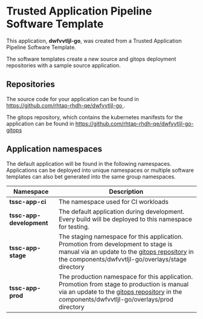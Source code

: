 # Trusted Application Pipeline Software Template

This application, **dwfvvtljl-go**, was created from a Trusted Application Pipeline Software Template.

The software templates create a new source and gitops deployment repositories with a sample source application. 

## Repositories

The source code for your application can be found in [https://github.com/rhtap-rhdh-qe/dwfvvtljl-go ](https://github.com/rhtap-rhdh-qe/dwfvvtljl-go ).
 
The gitops repository, which contains the kubernetes manifests for the application can be found in 
[https://github.com/rhtap-rhdh-qe/dwfvvtljl-go-gitops ](https://github.com/rhtap-rhdh-qe/dwfvvtljl-go-gitops ) 

## Application namespaces 

The default application will be found in the following namespaces. Applications can be deployed into unique namespaces or multiple software templates can also bet generated into the same group namespaces.  

|  Namespace   |  Description   |  
| -------- | -------- |
| **tssc-app-ci** | The namespace used for CI workloads |
| **tssc-app-development** | The default application during development. Every build will be deployed to this namespace for testing. |
| **tssc-app-stage** | The staging namespace for this application. Promotion from development to stage is manual via an update to the [gitops repository](https://github.com/rhtap-rhdh-qe/dwfvvtljl-go-gitops ) in the components/dwfvvtljl-go/overlays/stage directory |
| **tssc-app-prod** | The production namespace for this application. Promotion from stage to production is manual via an update to the [gitops repository](https://github.com/rhtap-rhdh-qe/dwfvvtljl-go-gitops ) in the components/dwfvvtljl-go/overlays/prod directory |